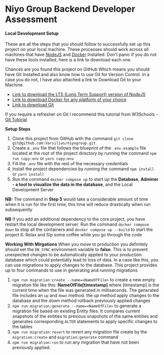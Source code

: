 # Niyo Group Backend Developer Assessment

#### Local Development Setup

These are all the steps that you should follow to successfully set up this project on your local machine. These processes should work across all machines that have [NodeJS](https://nodejs.org/en) and [Docker](https://www.docker.com/) Installed. Don't panic if you do not have these tools installed, here is a link to download each one.

Chances are you found this project on GitHub Which means you should have Git Installed and also know how to use Git for Version Control. In a case you do not, I have also attached a link to Download Git to your Machine.

- [Link to download the LTS (Long Term Support) version of NodeJS](https://nodejs.org/en/download/package-manager)
- [Link to download Docker for any platform of your choice](https://www.docker.com/products/docker-desktop/)
- [Link to download Git](https://git-scm.com/downloads)

If you require a refresher on Git I recommend this tutorial from W3Schools - [Git Tutorial](https://www.w3schools.com/git/)

**Setup Steps**

1. Clone this project from GitHub with the command `git clone git@github.com:Varsilias/niyogroup.git`
2. Create a `.env` file that follows the blueprint of the `.env.example` file located at the root of the project directory by running the command `npm run copy:env` or `yarn copy:env`
3. Fill the `.env` file with the rest of the necessary credentials
4. Install the project dependencies by running the command `npm install` or `yarn install`
5. Run the command `docker compose up` to start up the **Database**, **Adminer - a tool to visualize the data in the database**, and the Local Development Server

**NB:** The command in **Step 5** would take a considerable amount of time when it is run for the first time, this time will reduce drastically when run subsequently

**NB** If you add an additional dependency to the core project, you have restart the local development server. Run the command `docker compose down` to stop all the containers and `docker compose up --build` to start the project 6. Relax and Sip some coffee while you go through the code

**Working With Mirgations**
When you move to production you definitely should set the `DB_SYNC` environment variable to **false**. This is to prevent unexpected changes to be automatically applied to your production database which could potentially lead to loss of data. In a case like this, you can use migrations to apply changes to the database.
This project provides up to four commands to use in generating and running migrations

1. `npm run migration:create --name=<NameOfFile>` to create a new empty migration file like this: **NameOfFile[timestamp]** where [timestamp] is the current time when the file was generated in milliseconds. The generated file includes an `up` and `down` method. the _up_ method apply changes to the database and the _down_ method rollback previously applied changes
2. `npm run migration:generate --name=<NameOfFile>` to generate a migration file based on existing Entity files. It compares current snapshots of the entities to previous snapshots of the same entities and generates corresponding `ALTER` statements to apply specific changes to the tables
3. `npm run migration:revert` to revert any migration file create by the `migration:create` and `migration:generate` command
4. `npm run migration:run` to run any migration that have not been previously applied.
